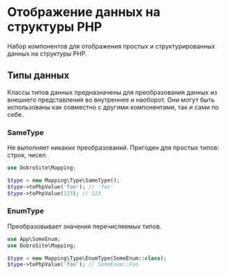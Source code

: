 # Отображение данных на структуры PHP

Набор компонентов для отображения простых и структурированных данных на структуры PHP.

## Типы данных

Классы типов данных предназначены для преобразования данных из внешнего представления во внутреннее
и наоборот. Они могут быть использованы как совместно с другими компонентами, так и сами по себе.

### SameType

Не выполняет никаких преобразований. Пригоден для простых типов: строк, чисел.

```php
use DobroSite\Mapping;

$type = new Mapping\Type\SameType();
$type->toPhpValue('foo'); // 'foo'
$type->toPhpValue(123); // 123
```

### EnumType

Преобразовывает значения перечисляемых типов.


```php
use App\SomeEnum;
use DobroSite\Mapping;

$type = new Mapping\Type\EnumType(SomeEnum::class);
$type->toPhpValue('foo'); // SomeEnum::Foo
```
